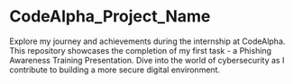 # CodeAlpha_Project_Name
Explore my journey and achievements during the internship at CodeAlpha. This repository showcases the completion of my first task - a Phishing Awareness Training Presentation. Dive into the world of cybersecurity as I contribute to building a more secure digital environment.
